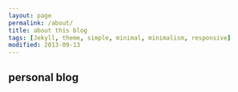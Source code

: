 ```yaml
---
layout: page
permalink: /about/
title: about this blog
tags: [Jekyll, theme, simple, minimal, minimalism, responsive]
modified: 2013-09-13
---
```


## personal blog

